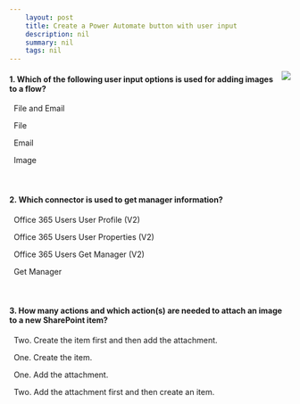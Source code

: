 ```yaml
---
    layout: post
    title: Create a Power Automate button with user input  
    description: nil
    summary: nil
    tags: nil
---
```



 <a target="_blank" href="https://docs.microsoft.com/en-us/learn/modules/button-user-input/6-check/"><i class="fas fa-external-link-alt"></i> </a>
 <img align="right" src="https://docs.microsoft.com/en-us/learn/achievements/button-user-input.svg">
####  1. Which of the following user input options is used for adding images to a flow?


<i class='far fa-square'></i> &nbsp;&nbsp;File and Email

<i class='fas fa-check-square' style='color: Dodgerblue;'></i> &nbsp;&nbsp;File

<i class='far fa-square'></i> &nbsp;&nbsp;Email

<i class='far fa-square'></i> &nbsp;&nbsp;Image
<br />
<br />
<br />

####  2. Which connector is used to get manager information?


<i class='far fa-square'></i> &nbsp;&nbsp;Office 365 Users User Profile (V2)

<i class='far fa-square'></i> &nbsp;&nbsp;Office 365 Users User Properties (V2)

<i class='fas fa-check-square' style='color: Dodgerblue;'></i> &nbsp;&nbsp;Office 365 Users Get Manager (V2)

<i class='far fa-square'></i> &nbsp;&nbsp;Get Manager
<br />
<br />
<br />

####  3. How many actions and which action(s) are needed to attach an image to a new SharePoint item?


<i class='fas fa-check-square' style='color: Dodgerblue;'></i> &nbsp;&nbsp;Two. Create the item first and then add the attachment.

<i class='far fa-square'></i> &nbsp;&nbsp;One. Create the item.

<i class='far fa-square'></i> &nbsp;&nbsp;One. Add the attachment.

<i class='far fa-square'></i> &nbsp;&nbsp;Two. Add the attachment first and then create an item.
<br />
<br />
<br />
